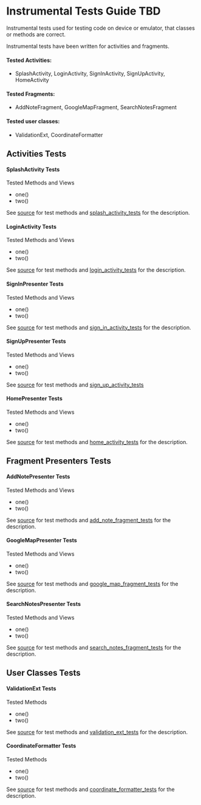 # Instrumental Tests Guide TBD

Instrumental tests used for testing code on device or emulator, that classes or methods are correct.

Instrumental tests have been  written for activities and fragments.



#### Tested Activities:  

- SplashActivity, LoginActivity, SignInActivity, SignUpActivity, HomeActivity



#### Tested Fragments:

- AddNoteFragment,  GoogleMapFragment,  SearchNotesFragment



#### Tested user classes:

- ValidationExt,  CoordinateFormatter



## Activities Tests

#### SplashActivity Tests

Tested Methods and Views

- one()
- two()

See [source](../app/src/test/java/ru/vpcb/map/notes/activity/splash/SplashActivityTests.java) for test methods and  [splash_activity_tests](instrumental/splash_activity.md) for the description.

#### LoginActivity Tests

Tested Methods and Views

- one()
- two()

See [source](../app/src/test/java/ru/vpcb/map/notes/activity/login/LoginActivityTests.java) for test methods and  [login_activity_tests](login_activity.md) for the description.

#### SignInPresenter Tests

Tested Methods and Views

- one()
- two()

See [source](../app/src/test/java/ru/vpcb/map/notes/activity/login/signin/SIgnInActivityTests.java) for test methods and  [sign_in_activity_tests](instrumental/sign_in_activity.md) for the description.

#### SignUpPresenter Tests

Tested Methods and Views

- one()
- two()

See [source](../app/src/test/java/ru/vpcb/map/notes/activity/login/signup/SignUpActivityTests.java) for test methods and  [sign_up_activity_tests](instrumental/sign_up_activity.md)

#### HomePresenter Tests

Tested Methods and Views

- one()
- two()

See [source](../app/src/test/java/ru/vpcb/map/notes/activity/home/HomeActivityTests.java) for test methods and  [home_activity_tests](instrumental/home_activity.md) for the description.



## Fragment Presenters Tests

#### AddNotePresenter Tests

Tested Methods and Views

- one()
- two()


See [source](../app/src/test/java/ru/vpcb/map/notes/fragments/add/AddNoteFragmentTests.java) for test methods and  [add_note_fragment_tests](instrumental/add_note_fragment.md) for the description.

#### GoogleMapPresenter Tests

Tested Methods and Views

- one()
- two()

See [source](../app/src/test/java/ru/vpcb/map/notes/fragments/map/GoogleMapFragmentTests.java) for test methods and  [google_map_fragment_tests](instrumental/google_map_fragment.md) for the description.

#### SearchNotesPresenter Tests

Tested Methods and Views

- one()
- two()

See [source](../app/src/test/java/ru/vpcb/map/notes/fragments/search/SearchNotesFragmentTests.java) for test methods and  [search_notes_fragment_tests](instrumental/search_notes_fragment.md) for the description.



## User Classes Tests

#### ValidationExt Tests

Tested Methods

- one()
- two()

See [source](../app/src/test/java/ru/vpcb/map/notes/ext/ValidationExtTests.java) for test methods and  [validation_ext_tests](instrumental/validation_ext.md) for the description.

#### CoordinateFormatter Tests

Tested Methods

- one()
- two()

See [source](../app/src/test/java/ru/vpcb/map/notes/data/formatter/CoordinateFormatterTests.java) for test methods and  [coordinate_formatter_tests](instrumental/coordinate_formatter.md) for the description.

